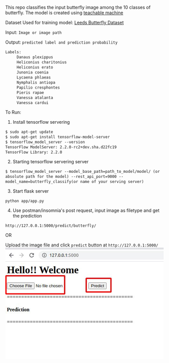 This repo classifies the input butterfly image among the 10 classes of butterfly. The model is created using [teachable machine](https://teachablemachine.withgoogle.com/train/image)

Dataset Used for training model: [Leeds Butterfly Dataset](http://www.josiahwang.com/dataset/leedsbutterfly/)

Input: `Image or image path`

Output: `predicted label and prediction probability`
```
Labels:
     Danaus plexippus	
     Heliconius charitonius	
     Heliconius erato	
     Junonia coenia	
     Lycaena phlaeas
     Nymphalis antiopa	
     Papilio cresphontes	
     Pieris rapae	
     Vanessa atalanta	
     Vanessa cardui
``` 
To Run:
1. Install tensorflow servering
```
$ sudo apt-get update
$ sudo apt-get install tensorflow-model-server
$ tensorflow_model_server --version
TensorFlow ModelServer: 2.2.0-rc2+dev.sha.d22fc19
TensorFlow Library: 2.2.0
```
2. Starting tensorflow servering server
```
$ tensorflow_model_server --model_base_path=path_to_model/model/ (or absolute path for the model) --rest_api_port=9000 --model_name=butterfly_classify(or name of your serving server)
```
3. Start flask server
```
python app/app.py
```
4. Use postman/insomnia's post request, input image as filetype and get the prediction
```
http://127.0.0.1:5000/predict/butterfly/
```
OR

Upload the image file and click `predict` button at `http://127.0.0.1:5000/`
![img](https://github.com/pinksi/butterfly_classification/blob/master/readme_img.jpg)